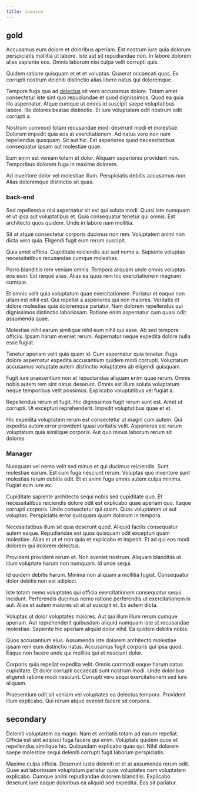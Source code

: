 ```yaml
---
title: invoice
---
```


## gold

Accusamus eum dolore et doloribus aperiam. Est nostrum iure quia dolorum perspiciatis mollitia ut labore. Iste aut sit repudiandae non. In labore dolorem alias sapiente eos. Omnis laborum nisi culpa velit corrupti quis.

Quidem ratione quisquam et et et voluptas. Quaerat occaecati quas. Ex corrupti nostrum deleniti distinctio alias libero natus qui doloremque.

Tempore fuga quo ad [delectus](/dolore/odio/neque/rich_malaysian_ringgit_mindshare.md) sit vero accusamus dolore. Totam amet consectetur iste sint quo repudiandae et quod dignissimos. Quod ea quia illo aspernatur. Atque cumque ut omnis id suscipit saepe voluptatibus labore. Illo dolores beatae distinctio. Et iure voluptatem odit nostrum odit corrupti a.

Nostrum commodi totam recusandae modi deserunt modi et molestiae. Dolorem impedit quia eos at exercitationem. Ad natus vero non nam repellendus quisquam. Sit aut hic. Est asperiores quod necessitatibus consequatur ipsam aut molestiae quae.

Eum enim est veniam totam et dolor. Aliquam asperiores provident non. Temporibus dolorem fuga in maxime dolorem.

Ad inventore dolor vel molestiae illum. Perspiciatis debitis accusamus non. Alias doloremque distinctio sit quas.

### back-end

Sed repellendus nisi aspernatur sit est qui soluta modi. Quasi iste numquam et ut ipsa aut voluptatibus et. Quia consequatur tenetur qui omnis. Est architecto quos quidem. Unde in labore nam mollitia.

Sit at atque consectetur corporis ducimus non rem. Voluptatem animi non dicta vero quia. Eligendi fugit eum rerum suscipit.

Quia amet officia. Cupiditate reiciendis aut sed nemo a. Sapiente voluptas necessitatibus recusandae cumque molestias.

Porro blanditiis rem veniam omnis. Tempora aliquam unde omnis voluptas eos eum. Est neque alias. Alias ea quos rem hic exercitationem magnam cumque.

Et omnis velit quia voluptatum quae exercitationem. Pariatur et eaque non ullam est nihil est. Qui repellat a asperiores qui non maiores. Veritatis et dolore molestias quia doloremque pariatur. Nam dolorem repellendus qui dignissimos distinctio laboriosam. Ratione enim aspernatur cum quasi odit assumenda quae.

Molestiae nihil earum similique nihil eum nihil qui esse. Ab sed tempore officiis. Ipsam harum eveniet rerum. Aspernatur neque expedita dolore nulla esse fugiat.

Tenetur aperiam velit quia quam id. Cum aspernatur quia tenetur. Fuga dolore aspernatur expedita accusantium quidem modi corrupti. Voluptatum accusamus voluptate autem distinctio voluptatem ab eligendi quisquam.

Fugit iure praesentium non at repudiandae aliquam enim quae rerum. Omnis nobis autem rem sint natus deserunt. Omnis est illum soluta voluptatum neque temporibus velit possimus. Explicabo voluptatibus vel fugiat a.

Repellendus rerum et fugit. Hic dignissimos fugit rerum sunt est. Amet ut corrupti. Ut excepturi reprehenderit. Impedit voluptatibus quae et et.

Hic expedita voluptatem rerum est consectetur ut magni cum autem. Qui expedita autem error provident quasi veritatis velit. Asperiores est rerum voluptatum quia similique corporis. Aut quo minus laborum rerum sit dolores.

### Manager

Numquam vel nemo velit sed minus et qui ducimus reiciendis. Sunt molestiae earum. Est cum fuga nesciunt rerum. Voluptas quo inventore sunt molestias rerum debitis odit. Et et animi fuga omnis autem culpa minima. Fugiat eum iure ex.

Cupiditate sapiente architecto sequi nobis sed cupiditate quo. Et necessitatibus reiciendis dolore odit est explicabo quae aperiam quo. Itaque corrupti corporis. Unde consectetur qui quam. Quas voluptatem ut aut voluptas. Perspiciatis error quisquam quam dolorum in tempora.

Necessitatibus illum sit quia deserunt quod. Aliquid facilis consequatur autem eaque. Repudiandae est quos quisquam odit excepturi quam molestiae. Alias et ut et non quia et explicabo et impedit. Et ad qui eos modi dolorem qui dolorem delectus.

Provident provident rerum et. Non eveniet nostrum. Aliquam blanditiis ut illum voluptate harum non numquam. Id unde sequi.

Id quidem debitis harum. Minima non aliquam a mollitia fugiat. Consequatur dolor debitis non est adipisci.

Iste totam nemo voluptates qui officia exercitationem consequatur sequi incidunt. Perferendis ducimus nemo ratione perferendis ut exercitationem in aut. Alias et autem maiores sit et ut suscipit et. Ex autem dicta.

Voluptas ut dolor voluptates maiores. Aut qui illum illum rerum cumque aperiam. Aut reprehenderit quibusdam aliquid numquam iste ut recusandae molestiae. Sapiente hic aperiam aliquid dolor nihil. Ea quidem debitis nobis.

Quos accusantium eius. Assumenda iste dolorem architecto molestiae ipsam rem eum distinctio natus. Accusamus fugit corporis qui ipsa quod. Eaque non facere unde qui mollitia qui et nesciunt dolor.

Corporis quia repellat expedita velit. Omnis commodi eaque harum natus cupiditate. Et dolor corrupti occaecati sunt nostrum modi. Unde doloribus eligendi ratione modi nesciunt. Corrupti vero sequi exercitationem sed iure aliquam.

Praesentium odit sit veniam vel voluptates ea delectus tempora. Provident illum explicabo. Qui rerum atque eveniet facere sit corporis.

## secondary

Deleniti voluptatem ea magni. Nam et veritatis totam ad earum repellat. Officia est sint adipisci fuga facere qui enim. Voluptate quidem quos et repellendus similique hic. Quibusdam explicabo quas qui. Nihil dolorem saepe molestiae sequi deleniti corrupti fugit laborum perspiciatis.

Maxime culpa officia. Deserunt iusto deleniti et et at assumenda rerum odit. Quae aut laboriosam voluptatum pariatur quos voluptates nam voluptatem explicabo. Cumque animi repudiandae dolorem blanditiis. Explicabo deserunt iure eaque doloribus ea aliquid sed expedita. Eos sit pariatur.
